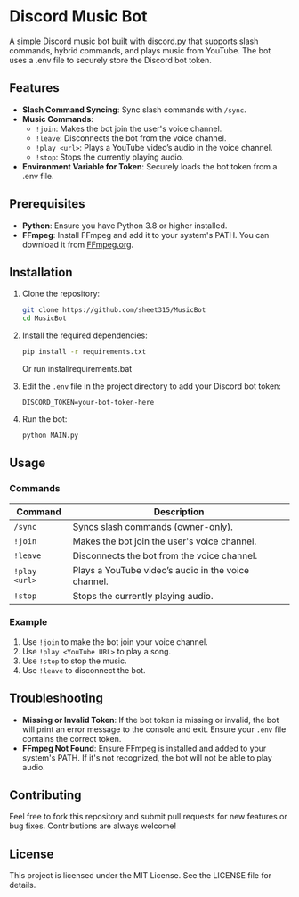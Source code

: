 
# Discord Music Bot

A simple Discord music bot built with discord.py that supports slash commands, hybrid commands, and plays music from YouTube. The bot uses a .env file to securely store the Discord bot token.

## Features
- **Slash Command Syncing**: Sync slash commands with `/sync`.
- **Music Commands**:
  - `!join`: Makes the bot join the user's voice channel.
  - `!leave`: Disconnects the bot from the voice channel.
  - `!play <url>`: Plays a YouTube video’s audio in the voice channel.
  - `!stop`: Stops the currently playing audio.
- **Environment Variable for Token**: Securely loads the bot token from a .env file.

## Prerequisites
- **Python**: Ensure you have Python 3.8 or higher installed.
- **FFmpeg**: Install FFmpeg and add it to your system's PATH. You can download it from [FFmpeg.org](https://ffmpeg.org/).

## Installation
1. Clone the repository:
   ```bash
   git clone https://github.com/sheet315/MusicBot
   cd MusicBot
   ```
2. Install the required dependencies:
   ```bash
   pip install -r requirements.txt
   ```
   Or run installrequirements.bat
   
3. Edit the `.env` file in the project directory to add your Discord bot token:
   ```
   DISCORD_TOKEN=your-bot-token-here
   ```
4. Run the bot:
   ```bash
   python MAIN.py
   ```

## Usage

### Commands

| Command            | Description                                           |
|--------------------|-------------------------------------------------------|
| `/sync`            | Syncs slash commands (owner-only).                    |
| `!join`            | Makes the bot join the user's voice channel.          |
| `!leave`           | Disconnects the bot from the voice channel.           |
| `!play <url>`      | Plays a YouTube video’s audio in the voice channel.   |
| `!stop`            | Stops the currently playing audio.                    |

### Example
1. Use `!join` to make the bot join your voice channel.
2. Use `!play <YouTube URL>` to play a song.
3. Use `!stop` to stop the music.
4. Use `!leave` to disconnect the bot.

## Troubleshooting

- **Missing or Invalid Token**: If the bot token is missing or invalid, the bot will print an error message to the console and exit. Ensure your `.env` file contains the correct token.
- **FFmpeg Not Found**: Ensure FFmpeg is installed and added to your system's PATH. If it's not recognized, the bot will not be able to play audio.

## Contributing

Feel free to fork this repository and submit pull requests for new features or bug fixes. Contributions are always welcome!

## License

This project is licensed under the MIT License. See the LICENSE file for details.

